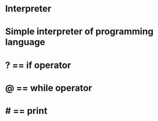 # Interpreter
# Simple interpreter of programming language
# ? == if operator
# @ == while operator
# # == print

